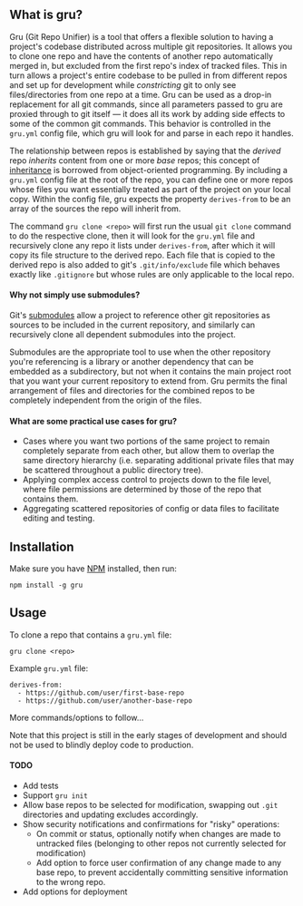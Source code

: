 ## What is gru?
Gru (Git Repo Unifier) is a tool that offers a flexible solution to having a project's codebase distributed across multiple git repositories.  It allows you to clone one repo and have the contents of another repo automatically merged in, but excluded from the first repo's index of tracked files.  This in turn allows a project's entire codebase to be pulled in from different repos and set up for development while *constricting* git to only see files/directories from one repo at a time.  Gru can be used as a drop-in replacement for all git commands, since all parameters passed to gru are proxied through to git itself — it does all its work by adding side effects to some of the common git commands.  This behavior is controlled in the `gru.yml` config file, which gru will look for and parse in each repo it handles.

The relationship between repos is established by saying that the *derived* repo *inherits* content from one or more *base* repos; this concept of [inheritance](http://en.wikipedia.org/wiki/Inheritance_%28object-oriented_programming%29#Types_of_inheritance) is borrowed from object-oriented programming.  By including a `gru.yml` config file at the root of the repo, you can define one or more repos whose files you want essentially treated as part of the project on your local copy.  Within the config file, gru expects the property `derives-from` to be an array of the sources the repo will inherit from.

The command `gru clone <repo>` will first run the usual `git clone` command to do the respective clone, then it will look for the `gru.yml` file and recursively clone any repo it lists under `derives-from`, after which it will copy its file structure to the derived repo.  Each file that is copied to the derived repo is also added to git's `.git/info/exclude` file which behaves exactly like `.gitignore` but whose rules are only applicable to the local repo.

#### Why not simply use submodules?
Git's [submodules](http://git-scm.com/book/en/v2/Git-Tools-Submodules) allow a project to reference other git repositories as sources to be included in the current repository, and similarly can recursively clone all dependent submodules into the project.

Submodules are the appropriate tool to use when the other repository you're referencing is a library or another dependency that can be embedded as a subdirectory, but not when it contains the main project root that you want your current repository to extend from.  Gru permits the final arrangement of files and directories for the combined repos to be completely independent from the origin of the files.

#### What are some practical use cases for gru?
- Cases where you want two portions of the same project to remain completely separate from each other, but allow them to overlap the same directory hierarchy (i.e. separating additional private files that may be scattered throughout a public directory tree).
- Applying complex access control to projects down to the file level, where file permissions are determined by those of the repo that contains them.
- Aggregating scattered repositories of config or data files to facilitate editing and testing.

## Installation
Make sure you have [NPM](https://www.npmjs.com) installed, then run:
```
npm install -g gru
```

## Usage

To clone a repo that contains a `gru.yml` file:
```
gru clone <repo>
```
Example `gru.yml` file:
```
derives-from:
  - https://github.com/user/first-base-repo
  - https://github.com/user/another-base-repo
```
More commands/options to follow...

Note that this project is still in the early stages of development and should not be used to blindly deploy code to production.

#### TODO
- Add tests
- Support `gru init`
- Allow base repos to be selected for modification, swapping out `.git` directories and updating excludes accordingly.
- Show security notifications and confirmations for "risky" operations:
  + On commit or status, optionally notify when changes are made to untracked files (belonging to other repos not currently selected for modification)
  + Add option to force user confirmation of any change made to any base repo, to prevent accidentally committing sensitive information to the wrong repo.
- Add options for deployment
